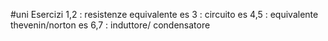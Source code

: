 #uni 
Esercizi 1,2 : resistenze equivalente
es 3 : circuito
es 4,5 : equivalente thevenin/norton
es 6,7 : induttore/ condensatore